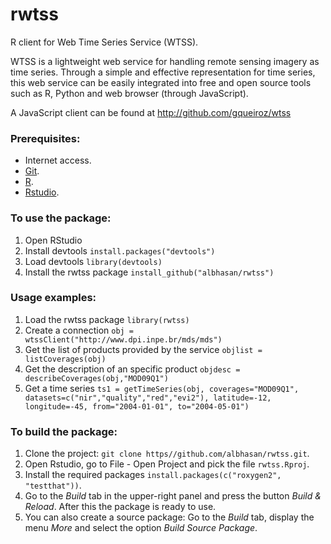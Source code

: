 rwtss
=====

R client for Web Time Series Service (WTSS).


WTSS is a lightweight web service for handling remote sensing imagery as time series. Through a simple and effective representation for time series, this web service can be easily integrated into free and open source tools such as R, Python and web browser (through JavaScript).

A JavaScript client can be found at <a href="http://github.com/gqueiroz/wtss/">http://github.com/gqueiroz/wtss<a>


<h3>Prerequisites:</h3>
<ul>
	<li>Internet access.</li>
	<li><a href="http://git-scm.com/">Git</a>.</li>
	<li><a href="http://www.r-project.org/">R</a>.</li>
	<li><a href="http://www.rstudio.com/">Rstudio</a>.</li>
</ul>


<h3>To use the package:</h3>
<ol>
	<li>Open RStudio</li>
	<li>Install devtools <code>install.packages("devtools")</code></li>
	<li>Load devtools <code>library(devtools)</code></li>
	<li>Install the rwtss package <code>install_github("albhasan/rwtss")</code></li>
</ol>


<h3>Usage examples:</h3>
<ol>
	<li>Load the rwtss package <code>library(rwtss)</code></li>
	<li>Create a connection <code>obj = wtssClient("http://www.dpi.inpe.br/mds/mds")</code></li>
	<li>Get the list of products provided by the service <code>objlist = listCoverages(obj)</code></li>
	<li>Get the description of an specific product <code>objdesc = describeCoverages(obj,"MOD09Q1")</code></li>
	<li>Get a time series <code>ts1 = getTimeSeries(obj, coverages="MOD09Q1", datasets=c("nir","quality","red","evi2"), latitude=-12, longitude=-45, from="2004-01-01", to="2004-05-01")</code></li>
</ol>



<h3>To build the package:</h3>
<ol>
	<li>Clone the project: <code>git clone https//github.com/albhasan/rwtss.git</code>.</li>
	<li>Open Rstudio, go to File - Open Project and pick the file <code>rwtss.Rproj</code>.</li>
	<li>Install the required packages <code>install.packages(c("roxygen2", "testthat"))</code>.</li>
	<li>Go to the <i>Build</i> tab in the upper-right panel and press the button <i>Build & Reload</i>. After this the package is ready to use.</li>
	<li>You can also create a source package: Go to the <i>Build</i> tab, display the menu <i>More</i> and select the option <i>Build Source Package</i>.</li>
</ol> 
